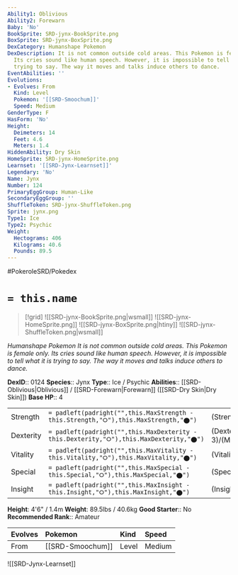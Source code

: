 ```yaml
---
Ability1: Oblivious
Ability2: Forewarn
Baby: 'No'
BookSprite: SRD-jynx-BookSprite.png
BoxSprite: SRD-jynx-BoxSprite.png
DexCategory: Humanshape Pokemon
DexDescription: It is not common outside cold areas. This Pokemon is female only.
  Its cries sound like human speech. However, it is impossible to tell what it is
  trying to say. The way it moves and talks induce others to dance.
EventAbilities: ''
Evolutions:
- Evolves: From
  Kind: Level
  Pokemon: '[[SRD-Smoochum]]'
  Speed: Medium
GenderType: F
HasForm: 'No'
Height:
  Deimeters: 14
  Feet: 4.6
  Meters: 1.4
HiddenAbility: Dry Skin
HomeSprite: SRD-jynx-HomeSprite.png
Learnset: '[[SRD-Jynx-Learnset]]'
Legendary: 'No'
Name: Jynx
Number: 124
PrimaryEggGroup: Human-Like
SecondaryEggGroup: ''
ShuffleToken: SRD-jynx-ShuffleToken.png
Sprite: jynx.png
Type1: Ice
Type2: Psychic
Weight:
  Hectograms: 406
  Kilograms: 40.6
  Pounds: 89.5
---
```


#PokeroleSRD/Pokedex

# `= this.name`

> [!grid]
> ![[SRD-jynx-BookSprite.png|wsmall]]
> ![[SRD-jynx-HomeSprite.png]]
> ![[SRD-jynx-BoxSprite.png|htiny]]
> ![[SRD-jynx-ShuffleToken.png|wsmall]]


*Humanshape Pokemon*
*It is not common outside cold areas. This Pokemon is female only. Its cries sound like human speech. However, it is impossible to tell what it is trying to say. The way it moves and talks induce others to dance.*

**DexID**:: 0124
**Species**:: Jynx
**Type**:: Ice / Psychic
**Abilities**:: [[SRD-Oblivious|Oblivious]] / [[SRD-Forewarn|Forewarn]] ([[SRD-Dry Skin|Dry Skin]])
**Base HP**:: 4

|           |                                                                                        |                                          |
| --------- | -------------------------------------------------------------------------------------- | ---------------------------------------- |
| Strength  | `= padleft(padright("",this.MaxStrength - this.Strength,"⭘"),this.MaxStrength,"⬤")`    | (Strength::2)/(MaxStrength::4)   |
| Dexterity | `= padleft(padright("",this.MaxDexterity - this.Dexterity,"⭘"),this.MaxDexterity,"⬤")` | (Dexterity:: 3)/(MaxDexterity::6) |
| Vitality  | `= padleft(padright("",this.MaxVitality - this.Vitality,"⭘"),this.MaxVitality,"⬤")`    | (Vitality::1)/(MaxVitality::3)   |
| Special   | `= padleft(padright("",this.MaxSpecial - this.Special,"⭘"),this.MaxSpecial,"⬤")`       | (Special::3)/(MaxSpecial::6)     |
| Insight   | `= padleft(padright("",this.MaxInsight - this.Insight,"⭘"),this.MaxInsight,"⬤")`       | (Insight::3)/(MaxInsight::6)     |

**Height**: 4'6" / 1.4m
**Weight**: 89.5lbs / 40.6kg
**Good Starter**:: No
**Recommended Rank**:: Amateur

| Evolves   | Pokemon          | Kind   | Speed   |
|:----------|:-----------------|:-------|:--------|
| From      | [[SRD-Smoochum]] | Level  | Medium  |

![[SRD-Jynx-Learnset]]